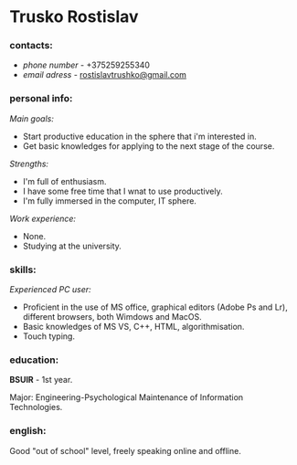 # **Trusko Rostislav**

### contacts:

+ *phone number* - +375259255340
+ *email adress* - rostislavtrushko@gmail.com

### personal info:


*Main goals:*
- Start productive education in the sphere that i'm interested in.
- Get basic knowledges for applying to the next stage of the course.
  
*Strengths:*
- I'm full of enthusiasm.
- I have some free time that I wnat to use productively.
- I'm fully immersed in the computer, IT sphere.

*Work experience:*
- None.
- Studying at the university.

### skills:

*Experienced PC user:*
  + Proficient in the use of MS office, graphical editors (Adobe Ps and Lr), different browsers, both Wimdows and MacOS.
  + Basic knowledges of MS VS, C++, HTML, algorithmisation.
  + Touch typing.

### education:

**BSUIR** - 1st year.

Major: Engineering-Psychological Maintenance of Information Technologies.

### english:

Good "out of school" level, freely speaking online and offline.
